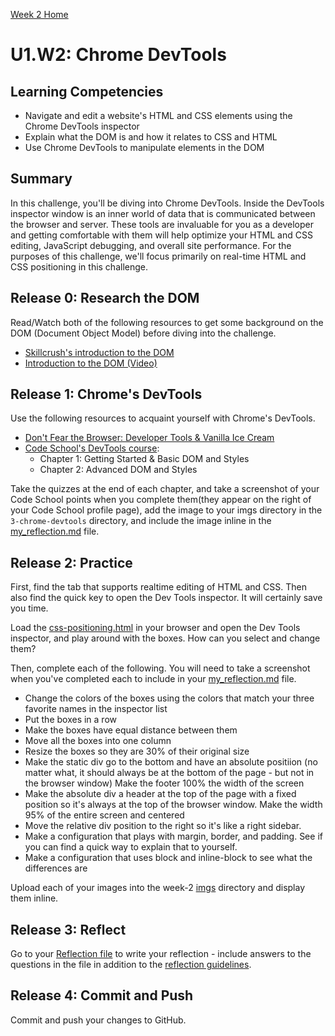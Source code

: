 [Week 2 Home](../)

# U1.W2: Chrome DevTools

## Learning Competencies
- Navigate and edit a website's HTML and CSS elements using the Chrome DevTools inspector
- Explain what the DOM is and how it relates to CSS and HTML
- Use Chrome DevTools to manipulate elements in the DOM

## Summary
In this challenge, you'll be diving into Chrome DevTools. Inside the DevTools inspector window is an inner world of data that is communicated between the browser and server. These tools are invaluable for you as a developer and getting comfortable with them will help optimize your HTML and CSS editing, JavaScript debugging, and overall site performance. For the purposes of this challenge, we'll focus primarily on real-time HTML and CSS positioning in this challenge.

## Release 0: Research the DOM
Read/Watch both of the following resources to get some background on the DOM (Document Object Model) before diving into the challenge.
- [Skillcrush's introduction to the DOM](http://skillcrush.com/2012/10/17/dom-document-object-model/)
- [Introduction to the DOM (Video)](https://www.youtube.com/watch?v=-0ZcldkGlt8)

## Release 1: Chrome's DevTools
Use the following resources to acquaint yourself with Chrome's DevTools.
- [Don't Fear the Browser: Developer Tools & Vanilla Ice Cream](http://www.dontfeartheinternet.com/the-basics/dont-fear-the-browser)
- [Code School's DevTools course](http://discover-devtools.codeschool.com/):
  - Chapter 1: Getting Started & Basic DOM and Styles
  - Chapter 2: Advanced DOM and Styles

Take the quizzes at the end of each chapter, and take a screenshot of your Code School points when you complete them(they appear on the right of your Code School profile page), add the image to your imgs directory in the `3-chrome-devtools` directory, and include the image inline in the [my_reflection.md](my_reflection.md) file.

## Release 2: Practice
First, find the tab that supports realtime editing of HTML and CSS. Then also find the quick key to open the Dev Tools inspector. It will certainly save you time.

Load the [css-positioning.html](css-positioning.html) in your browser and open the Dev Tools inspector, and play around with the boxes. How can you select and change them?

Then, complete each of the following. You will need to take a screenshot when you've completed each to include in your [my_reflection.md](my_reflection.md) file.

- Change the colors of the boxes using the colors that match your three favorite names in the inspector list
- Put the boxes in a row
- Make the boxes have equal distance between them
- Move all the boxes into one column
- Resize the boxes so they are 30% of their original size
- Make the static div go to the bottom and have an absolute positiion (no matter what, it should always be at the bottom of the page - but not in the browser window) Make the footer 100% the width of the screen
- Make the absolute div a header at the top of the page with a fixed position so it's always at the top of the browser window. Make the width 95% of the entire screen and centered
- Move the relative div position to the right so it's like a right sidebar.
- Make a configuration that plays with margin, border, and padding. See if you can find a quick way to explain that to yourself.
- Make a configuration that uses block and inline-block to see what the differences are

Upload each of your images into the week-2 [imgs](../imgs) directory and display them inline.

## Release 3: Reflect

Go to your [Reflection file](my_reflection.md) to write your reflection - include answers to the questions in the file in addition to the [reflection guidelines](https://github.com/Devbootcamp/phase-0-handbook/blob/master/coding-references/reflection-guidelines.md).

## Release 4: Commit and Push
Commit and push your changes to GitHub.
